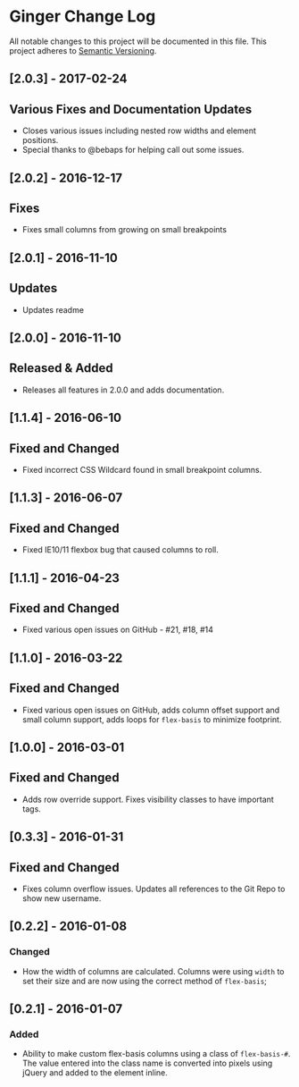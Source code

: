 # Ginger Change Log #
All notable changes to this project will be documented in this file.
This project adheres to [Semantic Versioning](http://semver.org/).

## [2.0.3] - 2017-02-24
## Various Fixes and Documentation Updates
- Closes various issues including nested row widths and element positions.
- Special thanks to @bebaps for helping call out some issues. 

## [2.0.2] - 2016-12-17
## Fixes
- Fixes small columns from growing on small breakpoints

## [2.0.1] - 2016-11-10
## Updates
- Updates readme

## [2.0.0] - 2016-11-10
## Released & Added
- Releases all features in 2.0.0 and adds documentation.

## [1.1.4] - 2016-06-10
## Fixed and Changed
- Fixed incorrect CSS Wildcard found in small breakpoint columns.

## [1.1.3] - 2016-06-07
## Fixed and Changed
- Fixed IE10/11 flexbox bug that caused columns to roll.

## [1.1.1] - 2016-04-23
## Fixed and Changed
- Fixed various open issues on GitHub - #21, #18, #14

## [1.1.0] - 2016-03-22
## Fixed and Changed
- Fixed various open issues on GitHub, adds column offset support and small column support, adds loops for `flex-basis` to minimize footprint.

## [1.0.0] - 2016-03-01
## Fixed and Changed
- Adds row override support. Fixes visibility classes to have important tags.

## [0.3.3] - 2016-01-31
## Fixed and Changed
- Fixes column overflow issues. Updates all references to the Git Repo to show new
username.

## [0.2.2] - 2016-01-08
### Changed
- How the width of columns are calculated. Columns were using `width` to set their
size and are now using the correct method of `flex-basis`;

## [0.2.1] - 2016-01-07
### Added
- Ability to make custom flex-basis columns using a class of `flex-basis-#`. The
value entered into the class name is converted into pixels using jQuery and added
to the element inline.
